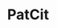 ---
api_or_bulk_downloads: Bulk
authors: Cyril Verluise, Gabriele Cristelli, Kyle Higham, Lucas Violon, Gaétan de
  Rassenfosse
bigquery: https://console.cloud.google.com/bigquery?project=patcit-public-data&p=patcit-public-data&page=project
citation: 'Cyril Verluise, Gabriele Cristelli, Kyle Higham, Lucas Violon, & Gaétan
  de Rassenfosse. (2020). PatCit: A Comprehensive Dataset of Patent Citations (Version
  0.3.1) [Data set]. Zenodo. http://doi.org/10.5281/zenodo.4391095'
code: https://cverluise.github.io/notebook
contributors: Cyril Verluise, Gabriele Cristelli, Kyle Higham, Lucas Violon, Gaétan
  de Rassenfosse
cost: None
datasets_and_publications_using_this_dataset: https://papers.ssrn.com/sol3/papers.cfm?abstract_id=3754772
description: 'In-text and front page citations to non-patent literature and in-text
  patent citations, extracted and parsed. patCit builds on DOCDB, the largest database
  of Non Patent Literature (NPL) citations. First, we deduplicate this corpus and
  organize it into 10 categories. Then, we design and apply category specific information
  extraction models using spaCy. Eventually, when possible, we enrich the data using
  external domain specific high quality databases. Managed as an open-source, collaboratively
  maintained project. '
documentation: https://cverluise.github.io/PatCit/
doi: https://doi.org/10.5281/zenodo.3710993
error_metrics: 'yes'
last_edit: 04/09/2022, 20:28:28
location: https://doi.org/10.5281/zenodo.3710993
maintained_by: Cyril Verluise
record_creation_timestamp: 11/17/2020 10:38:00
related_project_shortnames: rons, lens
related_publications: https://papers.ssrn.com/sol3/papers.cfm?abstract_id=3754772
relationships:
- rons
- lens
schema_fields:
- md5
- inpadoc_family_id
- URL
- volume
- cited_by
- body
- issue
- date
- source
- docdb_family_id
- version
- citation
- subject
- language_code
- is_referenced_by_count
- tech
- npl_publn_id
- tdoc_num
- meeting
- author
- reference_count
- acc_num
- tsg
- npl_cat_language_flag
- ISSN
- institution
- npl_cat
- journal_title_abbrev
- publication_date
- npl_cat_score
- event
- appln_id
- publication_number
- type
- page
- wg
- language_is_reliable
- journal_title
- DOI
- url
- hostname
- PMID
- funder
- item
- ref
- patcit_id
- name
- pat_publn_id
- ISBN
- reference_doi
- abstract
- PMCID
- is_cited_by_count
- hash_id
- bibref_score
- title
shortname: patcit
superseded_by: Wed, 23 Feb 2022 03:04:44 GMT
tags:
- citation
- scholarly literature
- in-text
- front-page
- patent
- science
- database
- Wikipedia
terms_of_use: CC-BY 4.0 International
timeframe: 1836-2018
title: PatCit
uuid: bd8a562a-ce58-4a61-925d-88f0d0695974
versioning: 'Yes'
---